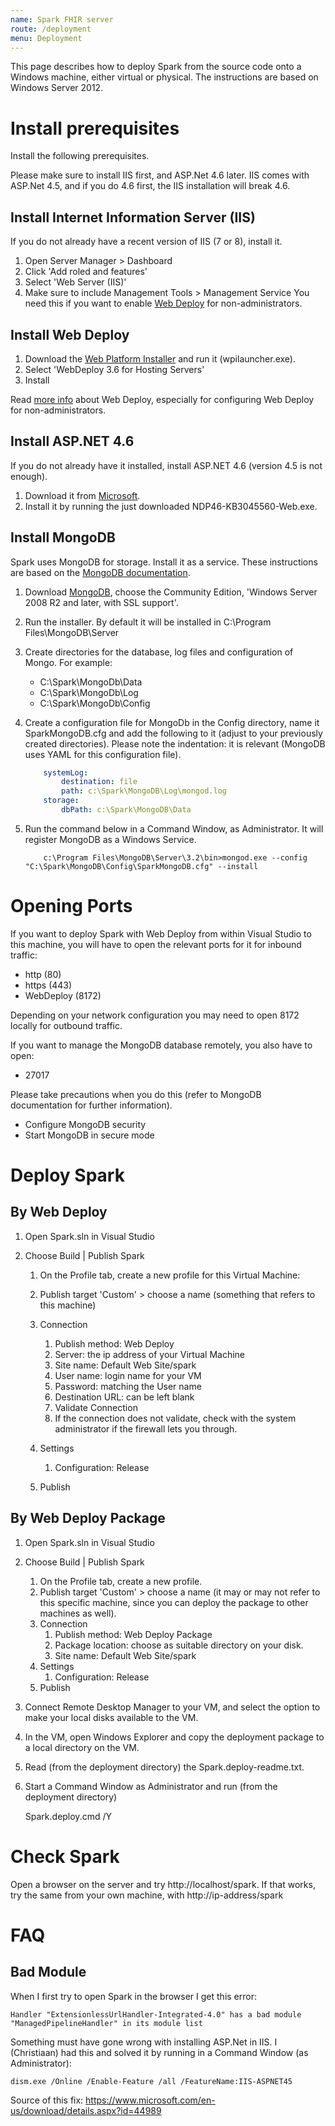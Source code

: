 ```yaml
---
name: Spark FHIR server
route: /deployment
menu: Deployment
---
```


This page describes how to deploy Spark from the source code onto a Windows machine, either virtual or physical. The instructions are based on Windows Server 2012.

# Install prerequisites

Install the following prerequisites.

Please make sure to install IIS first, and ASP.Net 4.6 later. IIS comes with ASP.Net 4.5, and if you do 4.6 first, the IIS installation will break 4.6.

## Install Internet Information Server (IIS)

If you do not already have a recent version of IIS (7 or 8), install it.

1. Open Server Manager > Dashboard
2. Click 'Add roled and features'
3. Select 'Web Server (IIS)'
4. Make sure to include Management Tools > Management Service
You need this if you want to enable [Web Deploy](http://www.iis.net/learn/publish/using-web-deploy/introduction-to-web-deploy) for non-administrators.

## Install Web Deploy

1. Download the [Web Platform Installer](https://www.microsoft.com/web/downloads/platform.aspx) and run it (wpilauncher.exe).
2. Select 'WebDeploy 3.6 for Hosting Servers'
3. Install

Read [more info](https://www.iis.net/learn/install/installing-publishing-technologies/installing-and-configuring-web-deploy-on-iis-80-or-later) about Web Deploy, especially for configuring Web Deploy for non-administrators.

## Install ASP.NET 4.6

If you do not already have it installed, install ASP.NET 4.6 (version 4.5 is not enough).

1. Download it from [Microsoft](http://www.microsoft.com/en-us/download/details.aspx?id=48130).
2. Install it by running the just downloaded NDP46-KB3045560-Web.exe.

## Install MongoDB

Spark uses MongoDB for storage. Install it as a service. These instructions are based on the [MongoDB documentation](https://docs.mongodb.com/v3.0/tutorial/install-mongodb-on-windows/).

1. Download [MongoDB](https://www.mongodb.com/download-center?jmp=nav#community), choose the Community Edition, 'Windows Server 2008 R2 and later, with SSL support'.
2. Run the installer.
By default it will be installed in C:\Program Files\MongoDB\Server
3. Create directories for the database, log files and configuration of Mongo. For example:

    * C:\Spark\MongoDb\Data
    * C:\Spark\MongoDb\Log
    * C:\Spark\MongoDb\Config

4. Create a configuration file for MongoDb in the Config directory, name it SparkMongoDB.cfg and add the following to it (adjust to your previously created directories). Please note the indentation: it is relevant (MongoDB uses YAML for this configuration file).

    ```yaml
        systemLog:
            destination: file
            path: c:\Spark\MongoDB\Log\mongod.log
        storage:
            dbPath: c:\Spark\MongoDB\Data
    ```

5. Run the command below in a Command Window, as Administrator. It will register MongoDB as a Windows Service.

    ```dosbatch
        c:\Program Files\MongoDB\Server\3.2\bin>mongod.exe --config "C:\Spark\MongoDB\Config\SparkMongoDB.cfg" --install
    ```

# Opening Ports

If you want to deploy Spark with Web Deploy from within Visual Studio to this machine, you will have to open the relevant ports for it for inbound traffic:

* http (80)
* https (443)
* WebDeploy (8172)

Depending on your network configuration you may need to open 8172 locally for outbound traffic.

If you want to manage the MongoDB database remotely, you also have to open:

* 27017

Please take precautions when you do this (refer to MongoDB documentation for further information).

* Configure MongoDB security
* Start MongoDB in secure mode

# Deploy Spark

## By Web Deploy

1. Open Spark.sln in Visual Studio
2. Choose Build | Publish Spark

    1. On the Profile tab, create a new profile for this Virtual Machine:
    2. Publish target 'Custom' > choose a name (something that refers to this machine)
    3. Connection

        1. Publish method: Web Deploy
        2. Server: the ip address of your Virtual Machine
        3. Site name: Default Web Site/spark
        4. User name: login name for your VM
        5. Password: matching the User name
        6. Destination URL: can be left blank
        7. Validate Connection
        8. If the connection does not validate, check with the system administrator if the firewall lets you through.

    4. Settings

        1. Configuration: Release

    5. Publish

## By Web Deploy Package

1. Open Spark.sln in Visual Studio
1. Choose Build | Publish Spark
    1. On the Profile tab, create a new profile.
    2. Publish target 'Custom' > choose a name (it may or may not refer to this specific machine, since you can deploy the package to other machines as well).
    3. Connection
        1. Publish method: Web Deploy Package
        2. Package location: choose as suitable directory on your disk.
        3. Site name: Default Web Site/spark
    4. Settings
        1. Configuration: Release
    5. Publish
1. Connect Remote Desktop Manager to your VM, and select the option to make your local disks available to the VM.
1. In the VM, open Windows Explorer and copy the deployment package to a local directory on the VM.
1. Read (from the deployment directory) the Spark.deploy-readme.txt.
1. Start a Command Window as Administrator and run (from the deployment directory) 

    Spark.deploy.cmd /Y

# Check Spark

Open a browser on the server and try http://localhost/spark. If that works, try the same from your own machine, with http://ip-address/spark

# FAQ

## Bad Module

When I first try to open Spark in the browser I get this error:

    Handler "ExtensionlessUrlHandler-Integrated-4.0" has a bad module "ManagedPipelineHandler" in its module list

Something must have gone wrong with installing ASP.Net in IIS. I (Christiaan) had this and solved it by running in a Command Window (as Administrator):

    dism.exe /Online /Enable-Feature /all /FeatureName:IIS-ASPNET45

Source of this fix: https://www.microsoft.com/en-us/download/details.aspx?id=44989
